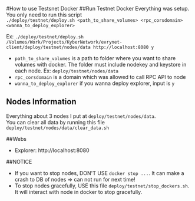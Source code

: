 #How to use Testsnet Docker 
##Run Testnet Docker
Everything was setup. You only need to run this script  
`./deploy/testnet/deploy.sh <path_to_share_volumes> <rpc_corsdomain> <wanna_to_deploy_explorer>`    

Ex: `./deploy/testnet/deploy.sh /Volumes/Work/Projects/KyberNetwork/evrynet-client/deploy/testnet/nodes/data http://localhost:8080 y`
- `path_to_share_volumes` is a path to folder where you want to share volumes with docker. The folder must include nodekey and keystore in each node. Ex: `deploy/testnet/nodes/data` 
- `rpc_corsdomain` is a domain which was allowed to call RPC API to node  
- `wanna_to_deploy_explorer` if you wanna deploy explorer, input is `y`

## Nodes Information
Everything about 3 nodes I put at `deploy/testnet/nodes/data`.  
You can clear all data by running this file `deploy/testnet/nodes/data/clear_data.sh`

##Webs
- Explorer: http://localhost:8080

##NOTICE
- If you want to stop nodes, DON'T USE `docker stop ...`. It can make a crash to DB of nodes => can not run for next time!
- To stop nodes gracefully, USE this file `deploy/testnet/stop_dockers.sh`. It will interact with node in docker to stop gracefully.